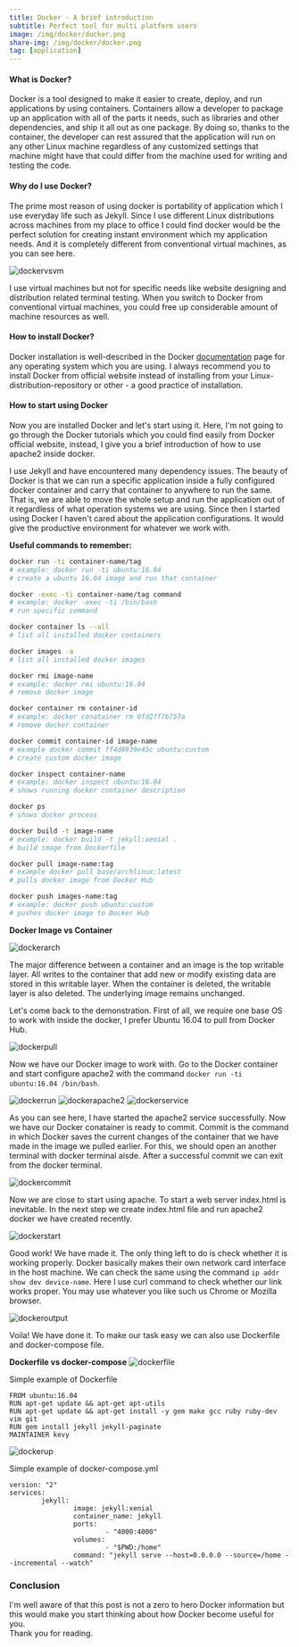 ```yaml
---
title: Docker - A brief introduction
subtitle: Perfect tool for multi platform users
image: /img/docker/docker.png
share-img: /img/docker/docker.png
tag: [application]
---
```


#### What is Docker?  
Docker is a tool designed to make it easier to create, deploy, and run applications by using containers. Containers allow a developer to package up an application with all of the parts it needs, such as libraries and other dependencies, and ship it all out as one package. By doing so, thanks to the container, the developer can rest assured that the application will run on any other Linux machine regardless of any customized settings that machine might have that could differ from the machine used for writing and testing the code.

#### Why do I use Docker?  
The prime most reason of using docker is portability of application which I use everyday life such as Jekyll. Since I use different Linux distributions across machines from my place to office I could find docker would be the perfect solution for creating instant environment which my application needs. And it is completely different from conventional virtual machines, as you can see here.

![dockervsvm](/img/docker/dockervsvm.png)

I use virtual machines but not for specific needs like website designing and distribution related terminal testing. When you switch to Docker from conventional virtual machines, you could free up considerable amount of  machine resources as well.

#### How to install Docker?  
Docker installation is well-described in the Docker [documentation](https://docs.docker.com/engine/installation/) page for any operating system which you are using. I always recommend you to install Docker from official website instead of installing from your Linux-distribution-repository or other - a good practice of installation.

#### How to start using Docker  
Now you are installed Docker and let's start using it. Here, I'm not going to go through the Docker tutorials which you could find easily from Docker official website, instead, I give you a brief introduction of how to use apache2 inside docker.

I use Jekyll and have encountered many dependency issues. The beauty of Docker is that we can run a specific application inside a fully configured docker container and carry that container to anywhere to run the same. That is, we are able to move the whole setup and run the application out of it regardless of what operation systems we are using. Since then I started using Docker I haven't cared about the application configurations. It would give the productive environment for whatever we work with.

<b>Useful commands to remember: </b>
``` bash
docker run -ti container-name/tag
# example: docker run -ti ubuntu:16.04
# create a ubuntu 16.04 image and run that container

docker -exec -ti container-name/tag command
# example: docker -exec -ti /bin/bash
# run specific command

docker container ls --all
# list all installed docker containers

docker images -a
# list all installed docker images

docker rmi image-name
# example: docker rmi ubuntu:16.04
# remove docker image

docker container rm container-id
# example: docker conatainer rm 0fd2ff7b757a
# remove docker container

docker commit container-id image-name
# example docker commit ff4d9939e45c ubuntu:custom
# create custom docker image

docker inspect container-name
# example: docker inspect ubuntu:16.04
# shows running docker container description

docker ps
# shows docker process

docker build -t image-name
# example: docker build -t jekyll:xenial .
# build image from Dockerfile

docker pull image-name:tag
# example docker pull base/archlinux:latest
# pulls docker image from Docker Hub

docker push images-name:tag
# example: docker push ubuntu:custom
# pushes docker image to Docker Hub

```
<b>Docker Image vs Container</b>

![dockerarch](/img/docker/dockerarch.png)

The major difference between a container and an image is the top writable layer. All writes to the container that add new or modify existing data are stored in this writable layer. When the container is deleted, the writable layer is also deleted. The underlying image remains unchanged.

Let's come back to the demonstration. First of all, we require one base OS to work with inside the docker, I prefer Ubuntu 16.04 to pull from Docker Hub.

![dockerpull](/img/docker/dockerpull.png)

Now we have our Docker image to work with. Go to the Docker container and start configure apache2 with the command `docker run -ti ubuntu:16.04 /bin/bash`.

![dockerrun](/img/docker/dockerrun.png)
![dockerapache2](/img/docker/dockerapache2.png)
![dockerservice](/img/docker/dockerservice.png)

As you can see here, I have started the apache2 service successfully. Now we have our Docker conatainer is ready to commit. Commit is the command in which Docker saves the current changes of the container that we have made in the image we pulled earlier. For this, we should open an another terminal with docker terminal aisde. After a successful commit we can exit from the docker terminal.

![dockercommit](/img/docker/dockercommit.png)

Now we are close to start using apache. To start a web server index.html is inevitable. In the next step we create index.html file and run apache2 docker we have created recently.

![dockerstart](/img/docker/dockerstart.png)

Good work! We have made it. The only thing left to do is check whether it is working properly. Docker basically makes their own network card interface in the host machine. We can check the same using the command `ip addr show dev device-name`. Here I use curl command to check whether our link works proper. You may use whatever you like such us Chrome or Mozilla browser.

![dockeroutput](/img/docker/dockeroutput.png)

Voila! We have done it. To make our task easy we can also use Dockerfile and docker-compose file.

<b>Dockerfile vs docker-compose</b>
![dockerfile](/img/docker/dockerfile.jpg)

Simple example of Dockerfile
```
FROM ubuntu:16.04
RUN apt-get update && apt-get apt-utils
RUN apt-get update && apt-get install -y gem make gcc ruby ruby-dev vim git
RUN gem install jekyll jekyll-paginate
MAINTAINER kevy
```
![dockerup](/img/docker/dockerup.jpg)

Simple example of docker-compose.yml
```
version: "2"
services:
        jekyll:
                image: jekyll:xenial
                container_name: jekyll
                ports:
                        - "4000:4000"
                volumes:
                        - "$PWD:/home"
                command: "jekyll serve --host=0.0.0.0 --source=/home --incremental --watch"
```

### Conclusion
I'm well aware of that this post is not a zero to hero Docker information but this would make you start thinking about how Docker become useful for you.  
Thank you for reading.
